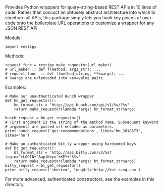 Provides Python wrappers for query-string-based REST APIs in 10 lines of code. Rather than concoct an obtusely abstract architecture into which to shoehorn all APIs, this package simply lets you hook key pieces of own code onto the boilerplate URL operations to customize a wrapper for any JSON REST API.

Module:

    import restipy

Methods:

    request_func = restipy.make_requestor(url_maker)
    # url_maker :: def f(method, args_str): ...
    # request_func  :: def f(method_string, **kwargs): ...
    # kwargs are urlencoded into key=value pairs.

Examples:

    # Make our unauthenticated Hunch wrapper
    def hn_get_requestor():
        hn_format_str = "http://api.hunch.com/api/v1/%s/?%s"
        return make_requestor(lambda *args: hn_format_str%args)

    hunch_request = hn_get_requestor()
    # First argument is the string of the method name. Subsequent keyword
    # arguments are passed url-encoded as parameters.
    print hunch_request('get-recommendations', likes='hn_3018373', sites='hn')    

    # Make an authenticated bit.ly wrapper using hardcoded keys
    def bt_get_requestor():
        bt_format_str = 'http://api.bitly.com/v3/%s?login='+LOGIN+'&apiKey='+KEY+'&%s'
        return make_requestor(lambda *args: bt_format_str%args)
    bitly_request = bt_get_requestor()
    print bitly_request('shorten', longUrl='http://kui-tang.com')

For more advanced, authenticated constructors, see the examples in this directory.
